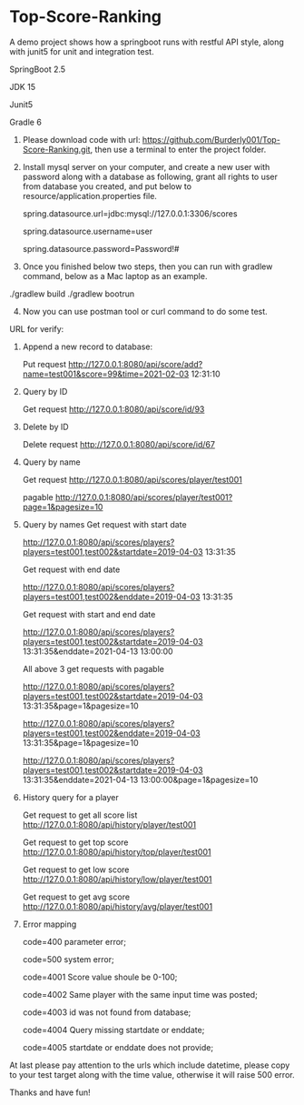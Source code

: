 # Top-Score-Ranking
A demo project shows how a springboot runs with restful API style, along with junit5 for unit and integration test.

SpringBoot 2.5

JDK 15

Junit5

Gradle 6


1. Please download code with url: https://github.com/Burderly001/Top-Score-Ranking.git, then use a terminal to enter the project folder.

3. Install mysql server on your computer, and create a new user with password along with a database as following, grant all rights to user from database you created, and put below to resource/application.properties file.

    spring.datasource.url=jdbc:mysql://127.0.0.1:3306/scores
    
    spring.datasource.username=user
    
    spring.datasource.password=Password!#
    
    
3. Once you finished below two steps, then you can run with gradlew command, below as a Mac laptop as an example.

  ./gradlew build
  ./gradlew bootrun 
  
4. Now you can use postman tool or curl command to do some test.


URL for verify:
1. Append a new record to database:

    Put request
    http://127.0.0.1:8080/api/score/add?name=test001&score=99&time=2021-02-03 12:31:10
  
2. Query by ID

    Get request
    http://127.0.0.1:8080/api/score/id/93
  
3. Delete by ID

    Delete request
    http://127.0.0.1:8080/api/score/id/67
    
4. Query by name

    Get request
    http://127.0.0.1:8080/api/scores/player/test001
    
    pagable
    http://127.0.0.1:8080/api/scores/player/test001?page=1&pagesize=10
    
5. Query by names
    Get request with start date
    
    http://127.0.0.1:8080/api/scores/players?players=test001,test002&startdate=2019-04-03 13:31:35
    
    Get request with end date
    
    http://127.0.0.1:8080/api/scores/players?players=test001,test002&enddate=2019-04-03 13:31:35
    
    Get request with start and end date
    
    http://127.0.0.1:8080/api/scores/players?players=test001,test002&startdate=2019-04-03 13:31:35&enddate=2021-04-13 13:00:00
    
    All above 3 get requests with pagable
    
    http://127.0.0.1:8080/api/scores/players?players=test001,test002&startdate=2019-04-03 13:31:35&page=1&pagesize=10
    
    http://127.0.0.1:8080/api/scores/players?players=test001,test002&enddate=2019-04-03 13:31:35&page=1&pagesize=10
    
    http://127.0.0.1:8080/api/scores/players?players=test001,test002&startdate=2019-04-03 13:31:35&enddate=2021-04-13 13:00:00&page=1&pagesize=10
    
6. History query for a player

    Get request to get all score list
    http://127.0.0.1:8080/api/history/player/test001
    
    Get request to get top score
    http://127.0.0.1:8080/api/history/top/player/test001
    
    Get request to get low score
    http://127.0.0.1:8080/api/history/low/player/test001
    
    Get request to get avg score
    http://127.0.0.1:8080/api/history/avg/player/test001
    
    
7. Error mapping

    code=400 parameter error;
    
    code=500 system error;
    
    code=4001 Score value shoule be 0-100;
    
    code=4002 Same player with the same input time was posted;
    
    code=4003 id was not found from database;
    
    code=4004 Query missing startdate or enddate;
    
    code=4005 startdate or enddate does not provide;
    
At last please pay attention to the urls which include datetime, please copy to your test target along with the time value, otherwise it will raise 500 error.


Thanks and have fun!
    

